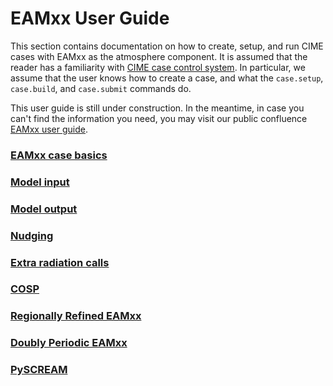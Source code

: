 # EAMxx User Guide

This section contains documentation on how to create, setup, and run CIME cases with EAMxx as the atmosphere component.
It is assumed that the reader has a familiarity with [CIME case
control system](https://esmci.github.io/cime/versions/master/html/users_guide/index.html). In particular, we assume
that the user knows how to create a case, and what the `case.setup`, `case.build`, and `case.submit` commands do.


This user guide is still under construction. In the meantime, in case you can't find the information you need,
you may visit our public confluence [EAMxx user guide](https://acme-climate.atlassian.net/wiki/spaces/DOC/pages/3858890786/EAMxx+User+s+Guide).

### [EAMxx case basics](eamxx_cases.md)
### [Model input](model_input.md)
### [Model output](model_output.md)
### [Nudging](nudging.md)
### [Extra radiation calls](clean_clear_sky.md)
### [COSP](cosp.md)
### [Regionally Refined EAMxx](rrm_eamxx.md)
### [Doubly Periodic EAMxx](dp_eamxx.md)
### [PySCREAM](pyscream.md)

